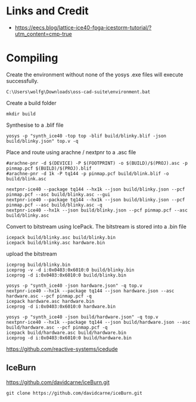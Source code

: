 # Links and Credit

* https://eecs.blog/lattice-ice40-fpga-icestorm-tutorial/?utm_content=cmp-true

# Compiling

Create the environment without none of the yosys .exe files will execute successfully.

```
C:\Users\wolfg\Downloads\oss-cad-suite\environment.bat
```

Create a build folder

```
mkdir build
```

Synthesise to a .blif file

```
yosys -p "synth_ice40 -top top -blif build/blinky.blif -json build/blinky.json" top.v -q
```

Place and route using arachne / nextpnr to a .asc file

```
#arachne-pnr -d $(DEVICE) -P $(FOOTPRINT) -o $(BUILD)/$(PROJ).asc -p pinmap.pcf $(BUILD)/$(PROJ).blif
#arachne-pnr -d 1k -P tq144 -p pinmap.pcf build/blink.blif -o build/blink.asc

nextpnr-ice40 --package tq144 --hx1k --json build/blinky.json --pcf pinmap.pcf --asc build/blinky.asc --gui
nextpnr-ice40 --package tq144 --hx1k --json build/blinky.json --pcf pinmap.pcf --asc build/blinky.asc -q
nextpnr-ice40 --hx1k --json build/blinky.json --pcf pinmap.pcf --asc build/blinky.asc
```
	
Convert to bitstream using IcePack. The bitstream is stored into a .bin file

```
icepack build/blinky.asc build/blinky.bin
icepack build/blinky.asc hardware.bin
```

upload the bitstream

```
iceprog build/blinky.bin
iceprog -v -d i:0x0403:0x6010:0 build/blinky.bin 
iceprog -d i:0x0403:0x6010:0 build/blinky.bin
```

```
yosys -p "synth_ice40 -json hardware.json" -q top.v
nextpnr-ice40 --hx1k --package tq144 --json hardware.json --asc hardware.asc --pcf pinmap.pcf -q
icepack hardware.asc hardware.bin
iceprog -d i:0x0403:0x6010:0 hardware.bin
```

```
yosys -p "synth_ice40 -json build/hardware.json" -q top.v
nextpnr-ice40 --hx1k --package tq144 --json build/hardware.json --asc build/hardware.asc --pcf pinmap.pcf -q
icepack build/hardware.asc build/hardware.bin
iceprog -d i:0x0403:0x6010:0 build/hardware.bin
```



https://github.com/reactive-systems/icedude


## IceBurn

https://github.com/davidcarne/iceBurn.git

```
git clone https://github.com/davidcarne/iceBurn.git
```